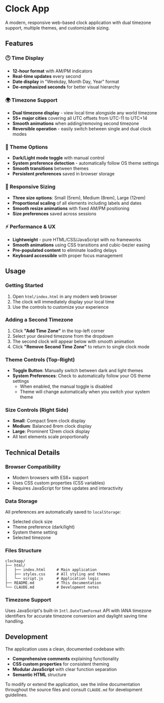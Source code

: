 # Clock App

A modern, responsive web-based clock application with dual timezone support, multiple themes, and customizable sizing.

## Features

### 🕐 Time Display
- **12-hour format** with AM/PM indicators
- **Real-time updates** every second
- **Date display** in "Weekday, Month Day, Year" format
- **De-emphasized seconds** for better visual hierarchy

### 🌍 Timezone Support
- **Dual timezone display** - view local time alongside any world timezone
- **55+ major cities** covering all UTC offsets from UTC-11 to UTC+14
- **Smooth animations** when adding/removing second timezone
- **Reversible operation** - easily switch between single and dual clock modes

### 🎨 Theme Options
- **Dark/Light mode toggle** with manual control
- **System preference detection** - automatically follow OS theme settings
- **Smooth transitions** between themes
- **Persistent preferences** saved in browser storage

### 📏 Responsive Sizing
- **Three size options**: Small (5rem), Medium (8rem), Large (12rem)
- **Proportional scaling** of all elements including labels and dates
- **Smooth resize animations** with fixed AM/PM positioning
- **Size preferences** saved across sessions

### ⚡ Performance & UX
- **Lightweight** - pure HTML/CSS/JavaScript with no frameworks
- **Smooth animations** using CSS transitions and cubic-bezier easing
- **Pre-populated content** to eliminate loading delays
- **Keyboard accessible** with proper focus management

## Usage

### Getting Started
1. Open `html/index.html` in any modern web browser
2. The clock will immediately display your local time
3. Use the controls to customize your experience

### Adding a Second Timezone
1. Click **"Add Time Zone"** in the top-left corner
2. Select your desired timezone from the dropdown
3. The second clock will appear below with smooth animation
4. Click **"Remove Second Time Zone"** to return to single clock mode

### Theme Controls (Top-Right)
- **Toggle Button**: Manually switch between dark and light themes
- **System Preferences**: Check to automatically follow your OS theme settings
  - When enabled, the manual toggle is disabled
  - Theme will change automatically when you switch your system theme

### Size Controls (Right Side)
- **Small**: Compact 5rem clock display
- **Medium**: Balanced 8rem clock display  
- **Large**: Prominent 12rem clock display
- All text elements scale proportionally

## Technical Details

### Browser Compatibility
- Modern browsers with ES6+ support
- Uses CSS custom properties (CSS variables)
- Requires JavaScript for time updates and interactivity

### Data Storage
All preferences are automatically saved to `localStorage`:
- Selected clock size
- Theme preference (dark/light)
- System theme setting
- Selected timezone

### Files Structure
```
clockapp/
├── html/
│   ├── index.html     # Main application
│   ├── styles.css     # All styling and themes
│   └── script.js      # Application logic
├── README.md          # This documentation
└── CLAUDE.md          # Development notes
```

### Timezone Support
Uses JavaScript's built-in `Intl.DateTimeFormat` API with IANA timezone identifiers for accurate timezone conversion and daylight saving time handling.

## Development

The application uses a clean, documented codebase with:
- **Comprehensive comments** explaining functionality
- **CSS custom properties** for consistent theming
- **Modular JavaScript** with clear function separation
- **Semantic HTML** structure

To modify or extend the application, see the inline documentation throughout the source files and consult `CLAUDE.md` for development guidelines.